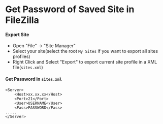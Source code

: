 # Get Password of Saved Site in FileZilla

#### Export Site

* Open "File" -> "Site Manager"
* Select your site(select the root `My Sites` if you want to export all sites profiles)
* Right Click and Select "Export" to export current site profile in a XML file(`sites.xml`)

#### Get Password in `sites.xml`

    <Server>
        <Host>xx.xx.xx</Host> 
        <Port>21</Port> 
        <User>USERNAME</User> 
        <Pass>PASSWORD</Pass> 
    .....
    </Server>